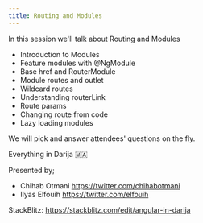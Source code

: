 ```yaml
---
title: Routing and Modules
---
```


In this session we'll talk about Routing and Modules
- Introduction to Modules
- Feature modules with @NgModule
- Base href and RouterModule
- Module routes and outlet
- Wildcard routes
- Understanding routerLink
- Route params
- Changing route from code
- Lazy loading modules

We will pick and answer attendees' questions on the fly.

Everything in Darija 🇲🇦

Presented by; 
- Chihab Otmani  https://twitter.com/chihabotmani
- Ilyas Elfouih  https://twitter.com/elfouih

StackBlitz: https://stackblitz.com/edit/angular-in-darija

